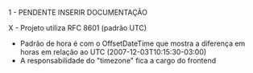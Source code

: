 1 - PENDENTE INSERIR DOCUMENTAÇÃO


X - Projeto  utiliza RFC 8601 (padrão UTC)
- Padrão de hora é com o OffsetDateTime que mostra a diferença em horas em relação ao UTC (2007-12-03T10:15:30-03:00)
- A responsabilidade do "timezone" fica a cargo do frontend